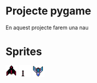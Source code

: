 # Projecte pygame

En aquest projecte farem una nau

# Sprites

![nave-espacial2](nave-espacial2.png)
![pixilart-drawing](pixilart-drawing.png)
![Naveespacial1](Naveespacial1.png)

